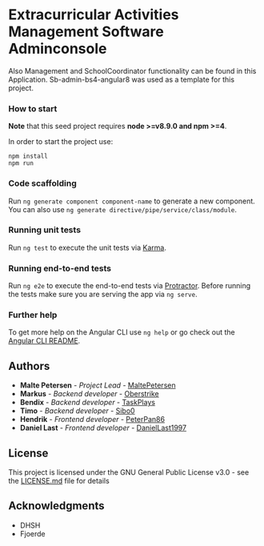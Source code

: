 # Extracurricular Activities Management Software Adminconsole

Also Management and SchoolCoordinator functionality can be found in this Application.
Sb-admin-bs4-angular8 was used as a template for this project.

### How to start

**Note** that this seed project requires **node >=v8.9.0 and npm >=4**.

In order to start the project use:

```
npm install
npm run
```

### Code scaffolding

Run `ng generate component component-name` to generate a new component. You can also use `ng generate directive/pipe/service/class/module`.

### Running unit tests

Run `ng test` to execute the unit tests via [Karma](https://karma-runner.github.io).

### Running end-to-end tests

Run `ng e2e` to execute the end-to-end tests via [Protractor](http://www.protractortest.org/).
Before running the tests make sure you are serving the app via `ng serve`.

### Further help

To get more help on the Angular CLI use `ng help` or go check out the [Angular CLI README](https://github.com/angular/angular-cli/blob/master/README.md).

## Authors

* **Malte Petersen** - *Project Lead* - [MaltePetersen](https://github.com/MaltePetersen)
* **Markus** - *Backend developer* - [Oberstrike](https://github.com/Oberstrike)
* **Bendix** - *Backend developer* - [TaskPlays](https://github.com/TaskPlays)
* **Timo** - *Backend developer* - [Sibo0](https://github.com/Sibo0)
* **Hendrik** - *Frontend developer* - [PeterPan86](https://github.com/PeterPan86)
* **Daniel Last** - *Frontend developer* - [DanielLast1997](https://github.com/DanielLast1997)

## License

This project is licensed under the GNU General Public License v3.0 - see the [LICENSE.md](https://github.com/MaltePetersen/Extracurricular-Activities-Management-Software-Adminconsole/blob/master/LICENSE) file for details

## Acknowledgments

* DHSH
* Fjoerde


